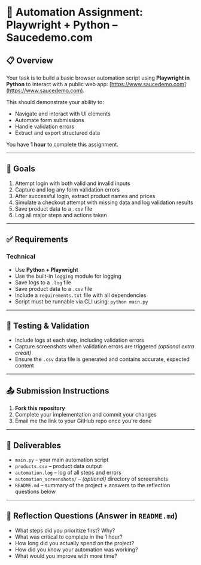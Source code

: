# 🧪 Automation Assignment: Playwright + Python – Saucedemo.com

## 📋 Overview

Your task is to build a basic browser automation script using **Playwright in Python** to interact with a public web app: [https://www.saucedemo.com](https://www.saucedemo.com).

This should demonstrate your ability to:

* Navigate and interact with UI elements
* Automate form submissions
* Handle validation errors
* Extract and export structured data

You have **1 hour** to complete this assignment.

---

## 🎯 Goals

1. Attempt login with both valid and invalid inputs
2. Capture and log any form validation errors
3. After successful login, extract product names and prices
4. Simulate a checkout attempt with missing data and log validation results
5. Save product data to a `.csv` file
6. Log all major steps and actions taken

---

## ✅ Requirements

### Technical

* Use **Python + Playwright**
* Use the built-in `logging` module for logging
* Save logs to a `.log` file
* Save product data to a `.csv` file
* Include a `requirements.txt` file with all dependencies
* Script must be runnable via CLI using: `python main.py`

---

## 🧪 Testing & Validation

* Include logs at each step, including validation errors
* Capture screenshots when validation errors are triggered *(optional extra credit)*
* Ensure the `.csv` data file is generated and contains accurate, expected content

---

## 📤 Submission Instructions

1. **Fork this repository**
2. Complete your implementation and commit your changes
3. Email me the link to your GitHub repo once you're done

---

## 📂 Deliverables

* `main.py` – your main automation script
* `products.csv` – product data output
* `automation.log` – log of all steps and errors
* `automation_screenshots/` – *(optional)* directory of screenshots
* `README.md` – summary of the project + answers to the reflection questions below

---

## 💭 Reflection Questions (Answer in `README.md`)

* What steps did you prioritize first? Why?
* What was critical to complete in the 1 hour?
* How long did you actually spend on the project?
* How did you know your automation was working?
* What would you improve with more time?
